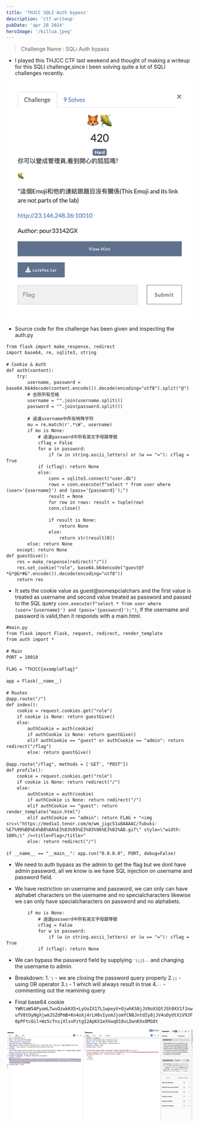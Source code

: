 ```yaml
---
title: 'THJCC SQLI Auth bypass'
description: 'ctf writeup'
pubDate: 'apr 28 2024'
heroImage: '/killua.jpeg'
---
```


> Challenge Name : SQLi Auth bypass 


- I played this THJCC CTF last weekend and thought of making a writeup for this SQLI challenge,since i been solving quite a lot of SQLI challenges recently.

![Description](https://raw.githubusercontent.com/kabilan1290/astro-blog/master/public/info.png)

- Source code for the challenge has been given and inspecting the auth.py

```
from flask import make_response, redirect
import base64, re, sqlite3, string

# Cookie & Auth
def auth(content):
    try:
        username, password = base64.b64decode(content.encode()).decode(encoding="utf8").split("@")
        # 去除所有空格
        username = "".join(username.split())
        password = "".join(password.split())

        # 過濾username中所有特殊字符
        mu = re.match(r'.*\W', username)
        if mu is None: 
            # 過濾password中所有英文字母跟等號
            cflag = False
            for w in password: 
                if (w in string.ascii_letters) or (w == "="): cflag = True
            if (cflag): return None
            else:
                conn = sqlite3.connect("user.db")
                rows = conn.execute(f"select * from user where (user='{username}') and (pass='{password}');")
                result = None
                for row in rows: result = tuple(row)
                conn.close()

                if result is None: 
                    return None
                else: 
                    return str(result[0])
        else: return None
    except: return None 
def guestGive():
    res = make_response(redirect("/"))
    res.set_cookie("role", base64.b64encode("guest@?*&*@&*#&".encode()).decode(encoding="utf8"))
    return res
```

- It sets the cookie value as guest@somespcialchars and the first value is treated as username and second value treated as password and passed to the SQL query `conn.execute(f"select * from user where (user='{username}') and (pass='{password}');")`,
If the username and password is valid,then it responds with a main.html.

```
#main.py
from flask import Flask, request, redirect, render_template
from auth import *

# Main
PORT = 10010

FLAG = "THJCC{exampleFlag}"

app = Flask(__name__)

# Routes
@app.route("/")
def index():
    cookie = request.cookies.get("role")
    if cookie is None: return guestGive()
    else:
        authCookie = auth(cookie)
        if authCookie is None: return guestGive()
        elif authCookie == "guest" or authCookie == "admin": return redirect("/flag")
        else: return guestGive()

@app.route("/flag", methods = ['GET', "POST"])
def profile():
    cookie = request.cookies.get("role")
    if cookie is None: return redirect("/")
    else:
        authCookie = auth(cookie)
        if authCookie is None: return redirect("/")
        elif authCookie == "guest": return render_template("main.html")
        elif authCookie == "admin": return FLAG + "<img src=\"https://media1.tenor.com/m/wm_jigc51u8AAAAC/fubuki-%E7%99%BD%E4%B8%8A%E3%83%95%E3%83%96%E3%82%AD.gif\" style=\"width: 100%;\" /><title>Flag</title>"
        else: return redirect("/")

if __name__ == "__main__": app.run("0.0.0.0", PORT, debug=False)
```

- We need to auth bypass as the admin to get the flag but we dont have admin password, all we know is we have SQL injection on username and password field.

- We have restriction on username and password, we can only can have alphabet characters on the username and no specialcharacters likewise we can only have specialcharacters on password and no alphabets.

```
        if mu is None: 
            # 過濾password中所有英文字母跟等號
            cflag = False
            for w in password: 
                if (w in string.ascii_letters) or (w == "="): cflag = True
            if (cflag): return None
```

- We can bypass the password field by supplying <code>` ')||1-- `</code> and changing the username to admin.

- Breakdown:
1.<code>`')`</code> - we are closing the password query properly
2.<code>`||`</code> - using OR operator
3.<code>`1`</code> - 1 which will always result in true
4.<code>`--`</code> - commenting out the reamining query

- Final base64 cookie `YWRtaW5APyomLTwvOzwkKX5+LyUuIX17L1wpeyV+OjwhKS0jJV0oXSQtJSh9XV1fJnwufV8tOyNgXjwmJSZdPmB+Kn4oXj4rLH0vIyomJjomfCN8JntdIy8jJV4uOyUtXiV9JF0pPFtcOil+Wz5cfnsjXlsvPztgI2ApKX1eXVwqO18vLDwnKXx8MS0t`

![Description](https://raw.githubusercontent.com/kabilan1290/astro-blog/master/public/flag123.png)